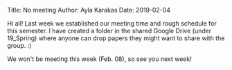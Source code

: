 Title: No meeting
Author: Ayla Karakas
Date: 2019-02-04

Hi all! Last week we established our meeting time and rough schedule for this semester.
I have created a folder in the shared Google Drive (under 19\_Spring) where anyone can drop papers they might want to share with the group. :)

We won't be meeting this week (Feb. 08), so see you next week!

